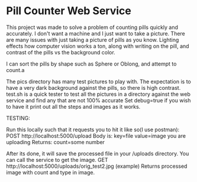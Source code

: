 # Pill Counter Web Service 
This project was made to solve a problem of counting pills quickly and accurately. I don't want a machine and I just want to take a picture.
There are many issues with just taking a picture of pills as you know. Lighting effects how computer vision works a ton, along with writing on the pill,
and contrast of the pills vs the background color.

I can sort the pills by shape such as Sphere or Oblong, and attempt to count.a

The pics directory has many test pictures to play with. The expectation is to have a very dark background against the pills, so there is high contrast.
test.sh is a quick tester to test all the pictures in a directory against the web service and find any that are not 100% accurate
Set debug=true if you wish to have it print out all the steps and images as it works.

TESTING:

Run this locally such that it requests you to hit it like so(I use postman):
POST http://localhost:5000/upload
Body is: key=file value=image you are uploading
Returns: count=some number

After its done, it will save the processed file in your /uploads directory. You can call the service to get the image.
GET http://localhost:5000/uploads/orig_test2.jpg   (example)
Returns processed image with count and type in image.